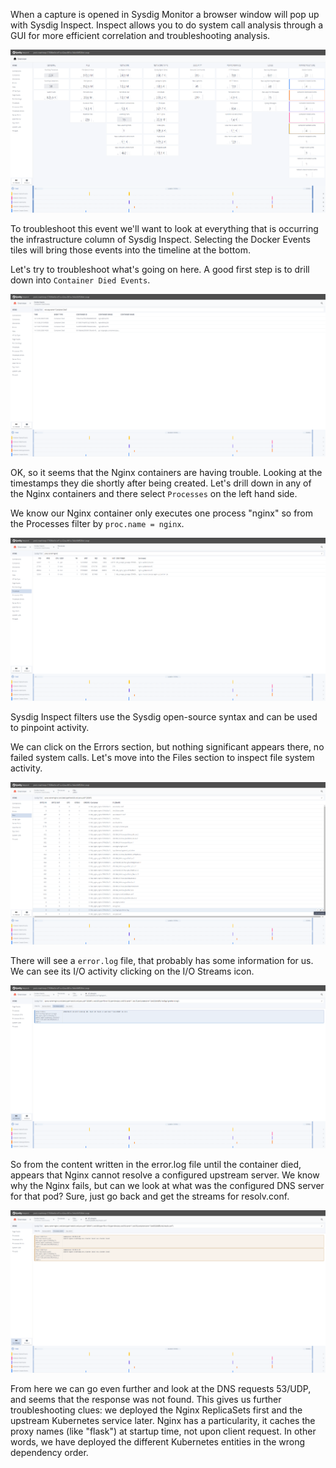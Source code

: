 When a capture is opened in Sysdig Monitor a browser window will pop up with Sysdig Inspect. Inspect allows you to do system call analysis through a GUI for more efficient correlation and troubleshooting analysis.

![Sysdig Inspect](assets/image10.png)

To troubleshoot this event we'll want to look at everything that is occurring the infrastructure column of Sysdig Inspect. Selecting the Docker Events tiles will bring those events into the timeline at the bottom.

Let's try to troubleshoot what's going on here. A good first step is to drill down into `Container Died Events`.

![Container died events](assets/image11.png)

OK, so it seems that the Nginx containers are having trouble. Looking at the timestamps they die shortly after being created. Let's drill down in any of the Nginx containers and there select `Processes` on the left hand side.

We know our Nginx container only executes one process "nginx" so from the Processes filter by `proc.name = nginx`.

![Filtered processes](assets/image12.png)

Sysdig Inspect filters use the Sysdig open-source syntax and can be used to pinpoint activity.

We can click on the Errors section, but nothing significant appears there, no failed system calls. Let's move into the Files section to inspect file system activity.

![Files](assets/image13.png)

There will see a `error.log` file, that probably has some information for us. We can see its I/O activity clicking on the I/O Streams icon.

![I/O streams](assets/image14.png)

So from the content written in the error.log file until the container died, appears that Nginx cannot resolve a configured upstream server. We know why the Nginx fails, but can we look at what was the configured DNS server for that pod? Sure, just go back and get the streams for resolv.conf.

![I/O streams for resolv.conf](assets/image15.png)

From here we can go even further and look at the DNS requests 53/UDP, and seems that the response was not found. This gives us further troubleshooting clues: we deployed the Nginx ReplicaSets first and the upstream Kubernetes service later. Nginx has a particularity, it caches the proxy names (like "flask") at startup time, not upon client request. In other words, we have deployed the different Kubernetes entities in the wrong dependency order.

